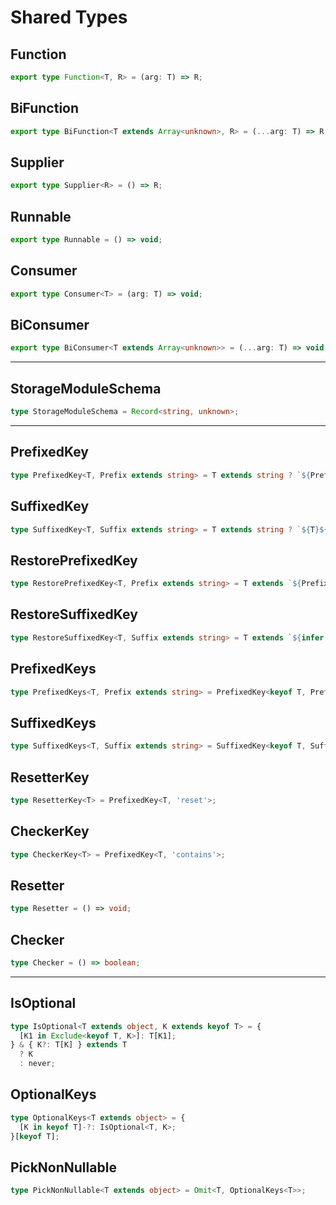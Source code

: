 # Shared Types

## Function

```ts
export type Function<T, R> = (arg: T) => R;
```

## BiFunction

```ts
export type BiFunction<T extends Array<unknown>, R> = (...arg: T) => R;
```

## Supplier

```ts
export type Supplier<R> = () => R;
```

## Runnable

```ts
export type Runnable = () => void;
```

## Consumer

```ts
export type Consumer<T> = (arg: T) => void;
```

## BiConsumer

```ts
export type BiConsumer<T extends Array<unknown>> = (...arg: T) => void;
```

<hr :style="{ marginTop: '62px' }" />

## StorageModuleSchema

```ts
type StorageModuleSchema = Record<string, unknown>;
```

<hr :style="{ marginTop: '62px' }" />

## PrefixedKey

```ts
type PrefixedKey<T, Prefix extends string> = T extends string ? `${Prefix}${Capitalize<T>}` : never;
```

## SuffixedKey

```ts
type SuffixedKey<T, Suffix extends string> = T extends string ? `${T}${Capitalize<Suffix>}` : never;
```

## RestorePrefixedKey

```ts
type RestorePrefixedKey<T, Prefix extends string> = T extends `${Prefix}${infer U}` ? Uncapitalize<U> : never;
```

## RestoreSuffixedKey

```ts
type RestoreSuffixedKey<T, Suffix extends string> = T extends `${infer U}${Capitalize<Suffix>}` ? U : never;
```

## PrefixedKeys

```ts
type PrefixedKeys<T, Prefix extends string> = PrefixedKey<keyof T, Prefix>;
```

## SuffixedKeys

```ts
type SuffixedKeys<T, Suffix extends string> = SuffixedKey<keyof T, Suffix>;
```

## ResetterKey

```ts
type ResetterKey<T> = PrefixedKey<T, 'reset'>;
```

## CheckerKey

```ts
type CheckerKey<T> = PrefixedKey<T, 'contains'>;
```

## Resetter

```ts
type Resetter = () => void;
```

## Checker

```ts
type Checker = () => boolean;
```

<hr :style="{ marginTop: '62px' }" />

## IsOptional

```ts
type IsOptional<T extends object, K extends keyof T> = {
  [K1 in Exclude<keyof T, K>]: T[K1];
} & { K?: T[K] } extends T
  ? K
  : never;
```

## OptionalKeys

```ts
type OptionalKeys<T extends object> = {
  [K in keyof T]-?: IsOptional<T, K>;
}[keyof T];
```

## PickNonNullable

```ts
type PickNonNullable<T extends object> = Omit<T, OptionalKeys<T>>;
```
